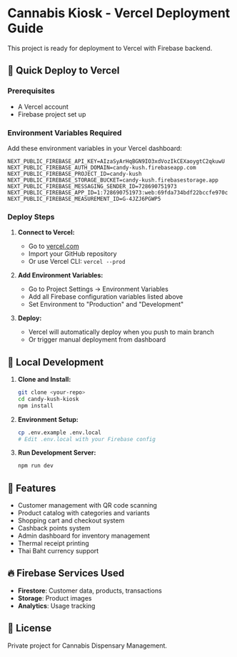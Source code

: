 # Cannabis Kiosk - Vercel Deployment Guide

This project is ready for deployment to Vercel with Firebase backend.

## 🚀 Quick Deploy to Vercel

### Prerequisites
- A Vercel account
- Firebase project set up

### Environment Variables Required

Add these environment variables in your Vercel dashboard:

```
NEXT_PUBLIC_FIREBASE_API_KEY=AIzaSyArHqBGN9IO3xdVozIkCEXaoygtC2qkuwU
NEXT_PUBLIC_FIREBASE_AUTH_DOMAIN=candy-kush.firebaseapp.com
NEXT_PUBLIC_FIREBASE_PROJECT_ID=candy-kush
NEXT_PUBLIC_FIREBASE_STORAGE_BUCKET=candy-kush.firebasestorage.app
NEXT_PUBLIC_FIREBASE_MESSAGING_SENDER_ID=728690751973
NEXT_PUBLIC_FIREBASE_APP_ID=1:728690751973:web:69fda734bdf22bccfe970c
NEXT_PUBLIC_FIREBASE_MEASUREMENT_ID=G-4JZJ6PGWP5
```

### Deploy Steps

1. **Connect to Vercel:**
   - Go to [vercel.com](https://vercel.com)
   - Import your GitHub repository
   - Or use Vercel CLI: `vercel --prod`

2. **Add Environment Variables:**
   - Go to Project Settings → Environment Variables
   - Add all Firebase configuration variables listed above
   - Set Environment to "Production" and "Development"

3. **Deploy:**
   - Vercel will automatically deploy when you push to main branch
   - Or trigger manual deployment from dashboard

## 🔧 Local Development

1. **Clone and Install:**
   ```bash
   git clone <your-repo>
   cd candy-kush-kiosk
   npm install
   ```

2. **Environment Setup:**
   ```bash
   cp .env.example .env.local
   # Edit .env.local with your Firebase config
   ```

3. **Run Development Server:**
   ```bash
   npm run dev
   ```

## 📱 Features

- Customer management with QR code scanning
- Product catalog with categories and variants
- Shopping cart and checkout system
- Cashback points system
- Admin dashboard for inventory management
- Thermal receipt printing
- Thai Baht currency support

## 🔥 Firebase Services Used

- **Firestore**: Customer data, products, transactions
- **Storage**: Product images
- **Analytics**: Usage tracking

## 📄 License

Private project for Cannabis Dispensary Management.
